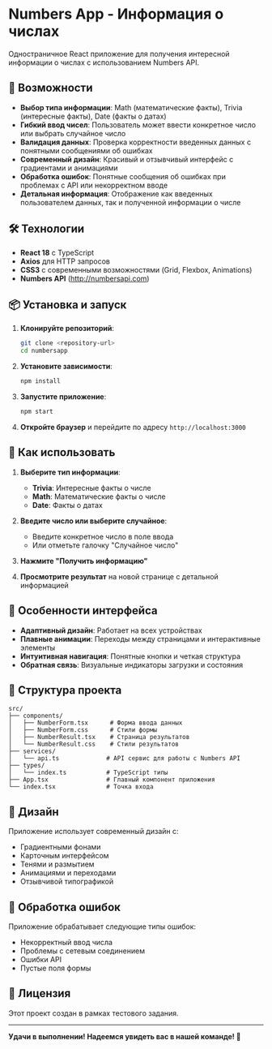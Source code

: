 # Numbers App - Информация о числах

Одностраничное React приложение для получения интересной информации о числах с использованием Numbers API.

## 🚀 Возможности

- **Выбор типа информации**: Math (математические факты), Trivia (интересные факты), Date (факты о датах)
- **Гибкий ввод чисел**: Пользователь может ввести конкретное число или выбрать случайное число
- **Валидация данных**: Проверка корректности введенных данных с понятными сообщениями об ошибках
- **Современный дизайн**: Красивый и отзывчивый интерфейс с градиентами и анимациями
- **Обработка ошибок**: Понятные сообщения об ошибках при проблемах с API или некорректном вводе
- **Детальная информация**: Отображение как введенных пользователем данных, так и полученной информации о числе

## 🛠 Технологии

- **React 18** с TypeScript
- **Axios** для HTTP запросов
- **CSS3** с современными возможностями (Grid, Flexbox, Animations)
- **Numbers API** (http://numbersapi.com)

## 📦 Установка и запуск

1. **Клонируйте репозиторий**:

   ```bash
   git clone <repository-url>
   cd numbersapp
   ```

2. **Установите зависимости**:

   ```bash
   npm install
   ```

3. **Запустите приложение**:

   ```bash
   npm start
   ```

4. **Откройте браузер** и перейдите по адресу `http://localhost:3000`

## 🎯 Как использовать

1. **Выберите тип информации**:

   - **Trivia**: Интересные факты о числе
   - **Math**: Математические факты о числе
   - **Date**: Факты о датах

2. **Введите число или выберите случайное**:

   - Введите конкретное число в поле ввода
   - Или отметьте галочку "Случайное число"

3. **Нажмите "Получить информацию"**

4. **Просмотрите результат** на новой странице с детальной информацией

## 📱 Особенности интерфейса

- **Адаптивный дизайн**: Работает на всех устройствах
- **Плавные анимации**: Переходы между страницами и интерактивные элементы
- **Интуитивная навигация**: Понятные кнопки и четкая структура
- **Обратная связь**: Визуальные индикаторы загрузки и состояния

## 🔧 Структура проекта

```
src/
├── components/
│   ├── NumberForm.tsx      # Форма ввода данных
│   ├── NumberForm.css      # Стили формы
│   ├── NumberResult.tsx    # Страница результатов
│   └── NumberResult.css    # Стили результатов
├── services/
│   └── api.ts             # API сервис для работы с Numbers API
├── types/
│   └── index.ts           # TypeScript типы
├── App.tsx                # Главный компонент приложения
└── index.tsx              # Точка входа
```

## 🎨 Дизайн

Приложение использует современный дизайн с:

- Градиентными фонами
- Карточным интерфейсом
- Тенями и размытием
- Анимациями и переходами
- Отзывчивой типографикой

## 🚨 Обработка ошибок

Приложение обрабатывает следующие типы ошибок:

- Некорректный ввод числа
- Проблемы с сетевым соединением
- Ошибки API
- Пустые поля формы

## 📄 Лицензия

Этот проект создан в рамках тестового задания.

---

**Удачи в выполнении! Надеемся увидеть вас в нашей команде! 🎉**
